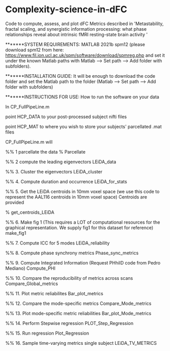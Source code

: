 # Complexity-science-in-dFC
Code to compute, assess, and plot dFC Metrics described in 'Metastability, fractal scaling, and synergistic information processing: what phase relationships reveal about intrinsic fMRI resting-state brain activity '

*******SYSTEM REQUIREMENTS:
MATLAB 2021b
spm12 (please download spm12 from here: https://www.fil.ion.ucl.ac.uk/spm/software/download/spmreg.php and set it under the known Matlab paths with Matlab --> Set path --> Add folder with subfolders).

*******INSTALLATION GUIDE:
It will be enough to download the code folder and set the Matlab path to the folder (Matlab --> Set path --> Add folder with subfolders)

*******INSTRUCTIONS FOR USE: 
How to run the software on your data

In CP_FullPipeLine.m 

point HCP_DATA to your post-processed subject nifti files

point HCP_MAT to where you wish to store your subjects' parcellated .mat files


CP_FullPipeLine.m will

%% 1 parcellate the data
% Parcellate 

%% 2 compute the leading eigenvectors
 LEiDA_data

%% 3. Cluster the eigenvectors
 LEiDA_cluster

%% 4. Compute duration and occurrence
 LEiDA_for_stats

%% 5. Get the LEiDA centroids in 10mm voxel space (we use this code to represent the AAL116 centroids in 10mm voxel space) Centroids are provided
  
 % get_centroids_LEiDA

%% 6. Make fig 1 (This requires a LOT of computational resources for the graphical representation. We supply fig1 for this dataset for reference)
 make_fig1

%% 7. Compute ICC for 5 modes
LEiDA_reliability

 %% 8. Compute phase synchrony metrics
 Phase_sync_metrics

%% 9. Compute Integrated Information (Request PHhiID code from Pedro Mediano)
 Compute_PHI

%% 10. Compare the reproducibility of metrics across scans
 Compare_Global_metrics

%% 11. Plot metric reliabilites
 Bar_plot_metrics

 %% 12. Compare the mode-specific metrics
Compare_Mode_metrics

%% 13. Plot mode-specific metric reliabilities
Bar_plot_Mode_metrics

%% 14. Perform Stepwise regression
PLOT_Step_Regression

%% 15. Run regression
Plot_Regression

%% 16. Sample time-varying metrics single subject
 LEiDA_TV_METRICS

  
